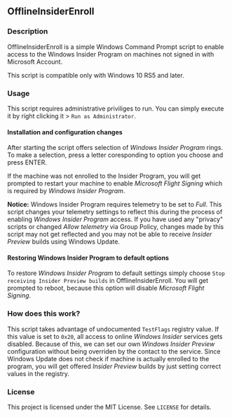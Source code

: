 OfflineInsiderEnroll
--------------------

### Description
OfflineInsiderEnroll is a simple Windows Command Prompt script to enable access
to the Windows Insider Program on machines not signed in with Microsoft Account.

This script is compatible only with Windows 10 RS5 and later.

### Usage
This script requires administrative priviliges to run. You can simply execute it
by right clicking it > `Run as Administrator`.

#### Installation and configuration changes
After starting the script offers selection of *Windows Insider Program* rings.
To make a selection, press a letter coresponding to option you choose and press
ENTER.

If the machine was not enrolled to the Insider Program, you will get prompted to
restart your machine to enable *Microsoft Flight Signing* which is required by
*Windows Insider Program*.

**Notice:** Windows Insider Program requires telemetry to be set to *Full*.
This script changes your telemetry settings to reflect this during the process
of enabling *Windows Insider Program* access. If you have used any "privacy"
scripts or changed *Allow telemetry* via Group Policy, changes made by this
script may not get reflected and you may not be able to receive *Insider
Preview* builds using Windows Update.

#### Restoring Windows Insider Program to default options
To restore *Windows Insider Program* to default settings simply choose `Stop
receiving Insider Preview builds` in OfflineInsiderEnroll. You will get prompted
to reboot, because this option will disable *Microsoft Flight Signing*.

### How does this work?
This script takes advantage of undocumented `TestFlags` registry value.
If this value is set to `0x20`, all access to online *Windows Insider* services
gets disabled. Because of this, we can set our own *Windows Insider Preview*
configuration without being overriden by the contact to the service. Since
Windows Update does not check if machine is actually enrolled to the program,
you will get offered *Insider Preview* builds by just setting correct values in
the registry.

### License
This project is licensed under the MIT License. See `LICENSE` for details.
